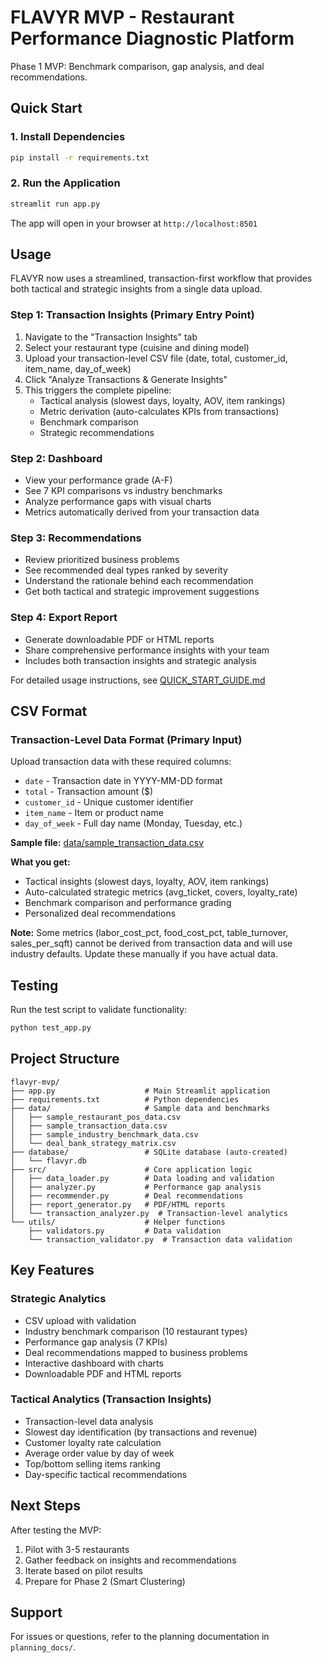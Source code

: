 # FLAVYR MVP - Restaurant Performance Diagnostic Platform

Phase 1 MVP: Benchmark comparison, gap analysis, and deal recommendations.

## Quick Start

### 1. Install Dependencies

```bash
pip install -r requirements.txt
```

### 2. Run the Application

```bash
streamlit run app.py
```

The app will open in your browser at `http://localhost:8501`

## Usage

FLAVYR now uses a streamlined, transaction-first workflow that provides both tactical and strategic insights from a single data upload.

### Step 1: Transaction Insights (Primary Entry Point)
1. Navigate to the "Transaction Insights" tab
2. Select your restaurant type (cuisine and dining model)
3. Upload your transaction-level CSV file (date, total, customer_id, item_name, day_of_week)
4. Click "Analyze Transactions & Generate Insights"
5. This triggers the complete pipeline:
   - Tactical analysis (slowest days, loyalty, AOV, item rankings)
   - Metric derivation (auto-calculates KPIs from transactions)
   - Benchmark comparison
   - Strategic recommendations

### Step 2: Dashboard
- View your performance grade (A-F)
- See 7 KPI comparisons vs industry benchmarks
- Analyze performance gaps with visual charts
- Metrics automatically derived from your transaction data

### Step 3: Recommendations
- Review prioritized business problems
- See recommended deal types ranked by severity
- Understand the rationale behind each recommendation
- Get both tactical and strategic improvement suggestions

### Step 4: Export Report
- Generate downloadable PDF or HTML reports
- Share comprehensive performance insights with your team
- Includes both transaction insights and strategic analysis

For detailed usage instructions, see [QUICK_START_GUIDE.md](QUICK_START_GUIDE.md)

## CSV Format

### Transaction-Level Data Format (Primary Input)

Upload transaction data with these required columns:

- `date` - Transaction date in YYYY-MM-DD format
- `total` - Transaction amount ($)
- `customer_id` - Unique customer identifier
- `item_name` - Item or product name
- `day_of_week` - Full day name (Monday, Tuesday, etc.)

**Sample file:** [data/sample_transaction_data.csv](data/sample_transaction_data.csv)

**What you get:**
- Tactical insights (slowest days, loyalty, AOV, item rankings)
- Auto-calculated strategic metrics (avg_ticket, covers, loyalty_rate)
- Benchmark comparison and performance grading
- Personalized deal recommendations

**Note:** Some metrics (labor_cost_pct, food_cost_pct, table_turnover, sales_per_sqft) cannot be derived from transaction data and will use industry defaults. Update these manually if you have actual data.

## Testing

Run the test script to validate functionality:

```bash
python test_app.py
```

## Project Structure

```
flavyr-mvp/
├── app.py                    # Main Streamlit application
├── requirements.txt          # Python dependencies
├── data/                     # Sample data and benchmarks
│   ├── sample_restaurant_pos_data.csv
│   ├── sample_transaction_data.csv
│   ├── sample_industry_benchmark_data.csv
│   └── deal_bank_strategy_matrix.csv
├── database/                 # SQLite database (auto-created)
│   └── flavyr.db
├── src/                      # Core application logic
│   ├── data_loader.py        # Data loading and validation
│   ├── analyzer.py           # Performance gap analysis
│   ├── recommender.py        # Deal recommendations
│   ├── report_generator.py   # PDF/HTML reports
│   └── transaction_analyzer.py  # Transaction-level analytics
└── utils/                    # Helper functions
    ├── validators.py         # Data validation
    └── transaction_validator.py  # Transaction data validation
```

## Key Features

### Strategic Analytics
- CSV upload with validation
- Industry benchmark comparison (10 restaurant types)
- Performance gap analysis (7 KPIs)
- Deal recommendations mapped to business problems
- Interactive dashboard with charts
- Downloadable PDF and HTML reports

### Tactical Analytics (Transaction Insights)
- Transaction-level data analysis
- Slowest day identification (by transactions and revenue)
- Customer loyalty rate calculation
- Average order value by day of week
- Top/bottom selling items ranking
- Day-specific tactical recommendations

## Next Steps

After testing the MVP:
1. Pilot with 3-5 restaurants
2. Gather feedback on insights and recommendations
3. Iterate based on pilot results
4. Prepare for Phase 2 (Smart Clustering)

## Support

For issues or questions, refer to the planning documentation in `planning_docs/`.

